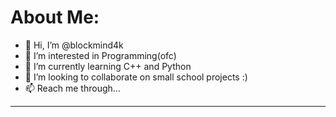 # About Me:

- 👋 Hi, I’m @blockmind4k
- 👀 I’m interested in Programming(ofc)
- 🌱 I’m currently learning C++ and Python
- 💞️ I’m looking to collaborate on small school projects :)
- 📫 Reach me through...
***

<!---
blockmind4k/blockmind4k is a ✨ special ✨ repository because its `README.md` (this file) appears on your GitHub profile.
You can click the Preview link to take a look at your changes.
--->
